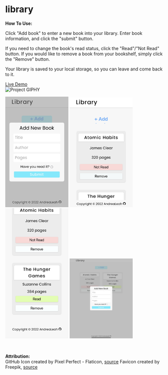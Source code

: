 # library

**How To Use:**   

Click "Add book" to enter a new book into your library. Enter book information, and click the "submit" button.  

If you need to change the book's read status, click the "Read"/"Not Read" button. If you would like to remove a book from your bookshelf, simply click the "Remove" button.  

Your library is saved to your local storage, so you can leave and come back to it.   

[Live Demo](https://andrealeah.github.io/library/)  
![Project GIPHY](https://media.giphy.com/media/uJadEYKEAyJ2zB0m90/giphy.gif)  

<p float="left">
<img src="images/mobileUI.jpg" width="200" height="auto" />
<img src="images/mobileUI_2.jpg" width="200" height="auto" />
<img src="images/mobileUI_3.jpg" width="200" height="auto" />
<img src="images/ipadUI.JPG" width="200" height="auto" /> 
</p>



<br />

**Attribution:**  
GitHub Icon created by Pixel Perfect - Flaticon, [source](https://www.flaticon.com/free-icons/github)
Favicon created by Freepik, [source](https://www.flaticon.com/free-icons/book)